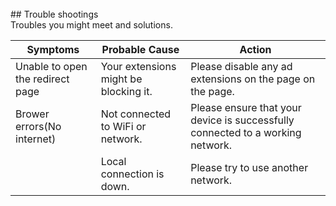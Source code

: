 <br>
## Trouble shootings  
<br>
Troubles you might meet and solutions.  

| **Symptoms** | **Probable Cause** | **Action** |
| ------------ | ------------------ | ---------- |
| Unable to open the redirect page  | Your extensions might be blocking it. | Please disable any ad extensions on the page on the page. |
| Brower errors(No internet) | Not connected to WiFi or network. | Please  ensure that your device is successfully connected to a working network.|
|     | Local connection is down. | Please try to use another network.|